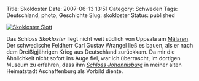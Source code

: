 Title: Skokloster
Date: 2007-06-13 13:51
Category: Schweden
Tags: Deutschland, photo, Geschichte
Slug: skokloster
Status: published

[![Skokloster
Slott](/pic/skoklost_s.jpg "Skokloster Slott")](/pic/skoklost_l.jpg)

Das Schloss *Skokloster* liegt nicht weit südlich von Uppsala am
[Mälaren](http://de.wikipedia.org/wiki/M%C3%A4laren). Der schwedische
Feldherr Carl Gustav Wrangel ließ es bauen, als er nach dem
Dreißigjährigen Krieg aus Deutschland zurückkam. Da mir die Ähnlichkeit
nicht sofort ins Auge fiel, war ich überrascht, im dortigen Museum zu
erfahren, dass ihm [*Schloss
Johannisburg*](http://de.wikipedia.org/wiki/Schloss_Johannisburg) in
meiner alten Heimatstadt Aschaffenburg als Vorbild diente.

